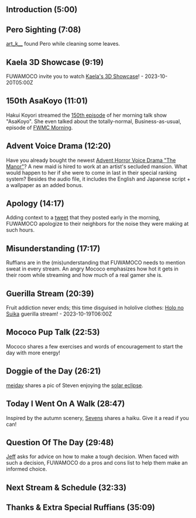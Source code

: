 ## Introduction (5:00)

## Pero Sighting (7:08)

[art_k__](https://twitter.com/art_k__/status/1711098409594347787) found Pero while cleaning some leaves.

## Kaela 3D Showcase (9:19)

FUWAMOCO invite you to watch [Kaela's 3D Showcase](https://youtu.be/uMc2xEMA5Ek)! - 2023-10-20T05:00Z

## 150th AsaKoyo (11:01)

Hakui Koyori streamed the [150th episode](https://youtu.be/H-uit7xUB4E) of her morning talk show "AsaKoyo". She even talked about the totally-normal, Business-as-usual, episode of [FWMC Morning](https://youtu.be/H-uit7xUB4E?t=50m24s).

## Advent Voice Drama (12:20)

Have you already bought the newest [Advent Horror Voice Drama "The Manor"](https://shop.hololivepro.com/en/products/hololiveen_advent_horrorvoicedrama)? A new maid is hired to work at an artist's secluded mansion. What would happen to her if she were to come in last in their special ranking system? Besides the audio file, it includes the English and Japanese script + a wallpaper as an added bonus.

## Apology (14:17)

Adding context to a [tweet](https://twitter.com/FUWAMOCO_en/status/1714613231782908080) that they posted early in the morning, FUWAMOCO apologize to their neighbors for the noise they were making at such hours.

## Misunderstanding (17:17)

Ruffians are in the (mis)understanding that FUWAMOCO needs to mention sweat in every stream. An angry Mococo emphasizes how hot it gets in their room while streaming and how much of a real gamer she is.

## Guerilla Stream (20:39)

Fruit addiction never ends; this time disguised in hololive clothes: [Holo no Suika](https://youtu.be/wP1T96Bwwv0) guerilla stream! - 2023-10-19T06:00Z

## Mococo Pup Talk (22:53)

Mococo shares a few exercises and words of encouragement to start the day with more energy!

## Doggie of the Day (26:21)

[meiday](https://twitter.com/meiday666/status/1713575685199953954) shares a pic of Steven enjoying the [solar eclipse](https://science.nasa.gov/eclipses/future-eclipses/eclipse-2023/).

## Today I Went On A Walk (28:47)

Inspired by the autumn scenery, [Sevens](https://twitter.com/SevensAte9/status/1714466898820100337) shares a haiku. Give it a read if you can!

## Question Of The Day (29:48)

[Jeff](https://twitter.com/infjeff/status/1714116272957358445) asks for advice on how to make a tough decision. When faced with such a decision, FUWAMOCO do a pros and cons list to help them make an informed choice.

## Next Stream & Schedule (32:33)

## Thanks & Extra Special Ruffians (35:09)
